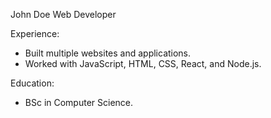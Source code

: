 John Doe
Web Developer

Experience:
- Built multiple websites and applications.
- Worked with JavaScript, HTML, CSS, React, and Node.js.

Education:
- BSc in Computer Science.
